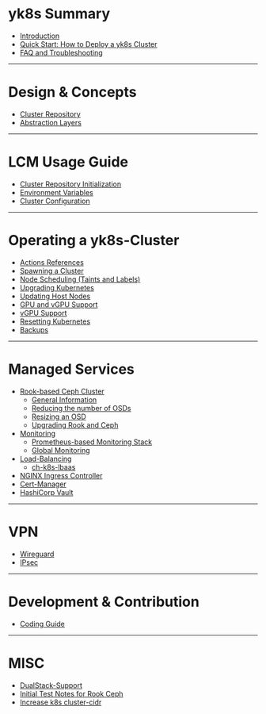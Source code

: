 # yk8s Summary

- [Introduction](./introduction.md)
- [Quick Start: How to Deploy a yk8s Cluster](./quick-start.md)
- [FAQ and Troubleshooting](./faq.md)

---

# Design & Concepts

- [Cluster Repository](./design/cluster-repository.md)
- [Abstraction Layers](./design/abstraction-layers.md)

---

# LCM Usage Guide

- [Cluster Repository Initialization](./usage/initialization.md)
- [Environment Variables](./usage/environmental-variables.md)
- [Cluster Configuration](./usage/cluster-configuration.md)

---

# Operating a yk8s-Cluster

- [Actions References](./operation/actions-references.md)
- [Spawning a Cluster]() <!-- ./operation/spawning-cluster.md -->
- [Node Scheduling (Taints and Labels)](./operation/node-scheduling.md)
- [Upgrading Kubernetes](./operation/upgrading-kubernetes.md)
- [Updating Host Nodes]() <!-- ./operation/updating-host-nodes.md -->
- [GPU and vGPU Support](./operation/gpu-and-vgpu.md)
- [vGPU Support](./operation/vgpu-support.md)
- [Resetting Kubernetes]() <!-- ./operation/resetting-kubernetes.md -->
- [Backups](./operation/backups.md)

---

# Managed Services

- [Rook-based Ceph Cluster](./managed-services/rook/overview.md)
  - [General Information](./managed-services/rook/general-information.md)
  - [Reducing the number of OSDs](./managed-services/rook/removing-osds.md)
  - [Resizing an OSD](./managed-services/rook/resizing-osds.md)
  - [Upgrading Rook and Ceph](./managed-services/rook/upgrades.md)
- [Monitoring]() <!-- ./managed-services/prometheus/overview.md -->
  - [Prometheus-based Monitoring Stack](./managed-services/prometheus/prometheus-stack.md)
  - [Global Monitoring]() <!-- ./managed-services/prometheus/global-monitoring.md -->
- [Load-Balancing]() <!-- ./managed-services/load-balancing/overview.md -->
  - [ch-k8s-lbaas](./managed-services/load-balancing/ch-k8s-lbaas.md)
- [NGINX Ingress Controller]() <!-- ./managed-services/nginx-ingress-controller.md -->
- [Cert-Manager]() <!-- ./managed-services/cert-manager.md -->
- [HashiCorp Vault](./managed-services/vault.md)
 
---

# VPN

- [Wireguard](./vpn/wireguard.md)
- [IPsec](./vpn/ipsec.md)

---

# Development & Contribution

- [Coding Guide](./development/coding-guide.md)

---

# MISC

* [DualStack-Support](./misc/dualstack.md)
* [Initial Test Notes for Rook Ceph](./misc/rook-ceph-notes.md)
* [Increase k8s cluster-cidr](./misc/increase-cluster-cidr.md)